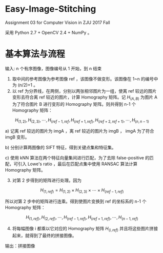 # Easy-Image-Stitching
Assignment 03 for Computer Vision in ZJU 2017 Fall

采用 Python 2.7 + OpenCV 2.4 + NumPy 。

# 基本算法与流程

输入: n 个有序图像，图像编号从 1 开始，到 n 结束

1. 取中间的参考图像为参考图像 ref ，该图像不做变形。该图像在 1~n 的编号中为 (n/2)+1 。
2. 以 ref 为分界线，在两侧，分别以两张相邻图片为一组，使离 ref 较远的图片变形去符合离 ref 较近的图片，计算 Homography 矩阵。记 $H_{(A, B)}$ 为图片 A 为了符合图片 B 进行变形的 Homography 矩阵。则共得到 n-1 个 Homography 矩阵：

$$
H_{(1,2)}, H_{(2,3)}, \cdots, H_{(ref-1, ref}, H_{(ref+1, ref)}, H_{(ref+2, ref+1)}, \cdots ,H_{(n, n-1)}
$$

a) 记离 ref 较远的图片为 imgA ，离 ref 较近的图片为 imgB ， imgA 为了符合 imgB 变形。

b) 分别计算两图像的 SIFT 特征，得到关键点集和特征集。

c) 使用 kNN 算法在两个特征向量集间进行匹配，为了去除 false-positive 的匹配，可引入 Lowe's ratio ，最后在匹配点集中使用 RANSAC 算法计算 Homography 矩阵。
    
3. 对第 2 步得到的矩阵进行处理。因为

$$
H_{(1, ref)}=H_{(1,2)} \times H_{(2,3)} \times \cdots \times H_{(ref-1, ref)}
$$

所以对第 2 步中的矩阵进行连乘。得到使图片变换到 ref 的坐标系的 n-1 个 Homography 矩阵：

$$
H_{(1, ref)}, H_{(2, ref)}, \cdots, H_{(ref-1, ref)}, H_{(ref+1, ref)}, \cdots, H_{(n-1, ref)}
$$

4. 将每幅图像 i 都乘以它对应的 Homography 矩阵 $H_{(i, ref)}$ 并且将这些图片拼接起来，就得到了最终的拼接图像。

输出：拼接图像
